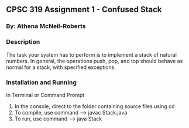 
## CPSC 319 Assignment 1 - Confused Stack
### By: Athena McNeil-Roberts

### Description

The task your system has to perform is to implement a stack of natural numbers.
In general, the operations push, pop, and top should behave as normal for a stack,
with specified exceptions.

### Installation and Running

In Terminal or Command Prompt
  1.  In the console, direct to the folder containing source files using cd <filepath>
  2. To compile, use command --> javac Stack.java
  3. To run, use command --> java Stack <inputFileName> <outputFileName>

